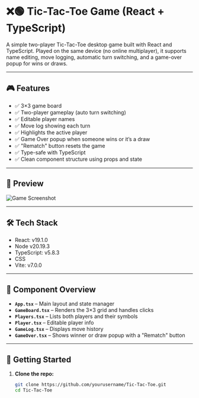 # ❌🟢 Tic-Tac-Toe Game (React + TypeScript)

A simple two-player Tic-Tac-Toe desktop game built with React and TypeScript. Played on the same device (no online multiplayer), it supports name editing, move logging, automatic turn switching, and a game-over popup for wins or draws.

---

## 🎮 Features

- ✅ 3×3 game board
- ✅ Two-player gameplay (auto turn switching)
- ✅ Editable player names
- ✅ Move log showing each turn
- ✅ Highlights the active player
- ✅ Game Over popup when someone wins or it’s a draw
- ✅ "Rematch" button resets the game
- ✅ Type-safe with TypeScript
- ✅ Clean component structure using props and state

---

## 📸 Preview

![Game Screenshot](https://github.com/user-attachments/assets/f2c587e1-79e0-4ffb-84e1-ce27e7aa69d5)

---

## 🛠 Tech Stack

- React: v19.1.0
- Node v20.19.3
- TypeScript: v5.8.3
- CSS
- Vite: v7.0.0

---

## 🧱 Component Overview

- **`App.tsx`** – Main layout and state manager
- **`GameBoard.tsx`** – Renders the 3×3 grid and handles clicks
- **`Players.tsx`** – Lists both players and their symbols
- **`Player.tsx`** – Editable player info
- **`GameLog.tsx`** – Displays move history
- **`GameOver.tsx`** – Shows winner or draw popup with a "Rematch" button

---

## 🚀 Getting Started

1. **Clone the repo:**
   ```bash
   git clone https://github.com/yourusername/Tic-Tac-Toe.git
   cd Tic-Tac-Toe

